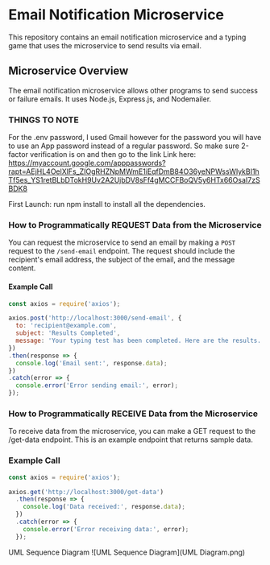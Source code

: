 # Email Notification Microservice
This repository contains an email notification microservice and a typing game that uses the microservice to send results via email. 

## Microservice Overview
The email notification microservice allows other programs to send success or failure emails. It uses Node.js, Express.js, and Nodemailer.

### THINGS TO NOTE
For the .env password, I used Gmail however for the password you will have to use an App password instead of a regular password. So make sure 2-factor verification is on and then go to the link
Link here: https://myaccount.google.com/apppasswords?rapt=AEjHL4OelXlFs_ZIOgRHZNpMWmE1iEqfDmB84O36yeNPWssWlykBI1hTf5es_YS1retBLbDTokH9Uv2A2UjbDV8sFf4gMCCFBoQV5y6HTx66OsaI7zSBDK8

First Launch: run npm install to install all the dependencies. 


### How to Programmatically REQUEST Data from the Microservice
You can request the microservice to send an email by making a `POST` request to the `/send-email` endpoint. The request should include the recipient's email address, the subject of the email, and the message content.

#### Example Call
```javascript
const axios = require('axios');

axios.post('http://localhost:3000/send-email', {
  to: 'recipient@example.com',
  subject: 'Results Completed',
  message: 'Your typing test has been completed. Here are the results...'
})
.then(response => {
  console.log('Email sent:', response.data);
})
.catch(error => {
  console.error('Error sending email:', error);
});  
```


### How to Programmatically RECEIVE Data from the Microservice
To receive data from the microservice, you can make a GET request to the /get-data endpoint. This is an example endpoint that returns sample data.

### Example Call
```javascript
const axios = require('axios');

axios.get('http://localhost:3000/get-data')
  .then(response => {
    console.log('Data received:', response.data);
  })
  .catch(error => {
    console.error('Error receiving data:', error);
  });
```

UML Sequence Diagram
![UML Sequence Diagram](UML Diagram.png)
